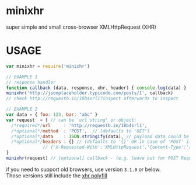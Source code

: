 # minixhr
super simple and small cross-browser XMLHttpRequest (XHR)

# USAGE
```js
var minixhr = require('minixhr')

// EXAMPLE 1
// response handler
function callback (data, response, xhr, header) { console.log(data) }
minixhr('http://jsonplaceholder.typicode.com/posts/1', callback)
// check http://requestb.in/18b4srl1?inspect afterwards to inspect

// EXAMPLE 2
var data = { foo: 123, bar: "abc" }
var request  = { // can be 'url string' or object:
  /*required*/url     : 'http://requestb.in/18b4srl1',
  /*optional*/method  : 'POST',  // (defaults to 'GET')
  /*optional*/data    : JSON.stringify(data), // payload data could be <formdata> or {key:val}'s or any string
  /*optional*/headers : {} // (defaults to '{}' OR in case of 'POST' it defaults to:
              // {'X-Requested-With':'XMLHttpRequest','Content-Type':'application/x-www-form-urlencoded' } )
}
minixhr(request) // [optional] callback - (e.g. leave out for POST Request where you don't care about a response
```

if you need to support old browsers, use version `3.1.0` or below.  
Those versions still include the [xhr polyfill](https://www.npmjs.com/package/xhrpolyfill)
